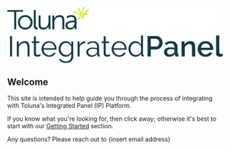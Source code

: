 
![Toluna IP Logo](resources/toluna_integratedpanel_stacked.png)


## Welcome

This site is intended to help guide you through the process of integrating with Toluna's Integrated Panel (IP) Platform. 

If you know what you're looking for, then click away; otherwise it's best to start with our [Getting Started](gettingstarted.html) section. 

Any questions? Please reach out to {insert email address}


<script src="https://static.landbot.io/landbot-widget/landbot-widget-1.0.0.js"></script>
<script>
  var myLandbot = new LandbotLivechat({
    index: 'https://landbot.io/u/H-358105-OKLQO3VH1XESNAME/index.html',
  });
</script>